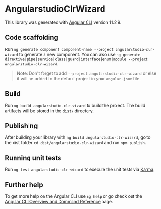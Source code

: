 # AngularstudioClrWizard

This library was generated with [Angular CLI](https://github.com/angular/angular-cli) version 11.2.9.

## Code scaffolding

Run `ng generate component component-name --project angularstudio-clr-wizard` to generate a new component. You can also use `ng generate directive|pipe|service|class|guard|interface|enum|module --project angularstudio-clr-wizard`.
> Note: Don't forget to add `--project angularstudio-clr-wizard` or else it will be added to the default project in your `angular.json` file. 

## Build

Run `ng build angularstudio-clr-wizard` to build the project. The build artifacts will be stored in the `dist/` directory.

## Publishing

After building your library with `ng build angularstudio-clr-wizard`, go to the dist folder `cd dist/angularstudio-clr-wizard` and run `npm publish`.

## Running unit tests

Run `ng test angularstudio-clr-wizard` to execute the unit tests via [Karma](https://karma-runner.github.io).

## Further help

To get more help on the Angular CLI use `ng help` or go check out the [Angular CLI Overview and Command Reference](https://angular.io/cli) page.
